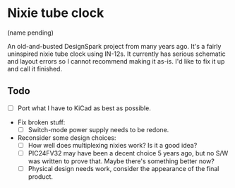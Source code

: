 # Nixie tube clock
(name pending)

An old-and-busted DesignSpark project from many years ago. It's a fairly uninspired nixie tube clock using IN-12s. It currently has serious schematic and layout errors so I cannot recommend making it as-is. I'd like to fix it up and call it finished.

## Todo
- [ ] Port what I have to KiCad as best as possible.
- Fix broken stuff:
  - [ ] Switch-mode power supply needs to be redone.
- Reconsider some design choices:
  - [ ] How well does multiplexing nixies work? Is it a good idea?
  - [ ] PIC24FV32 may have been a decent choice 5 years ago, but no S/W was written to prove that. Maybe there's something better now?
  - [ ] Physical design needs work, consider the appearance of the final product.
